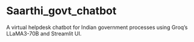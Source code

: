 # Saarthi_govt_chatbot
A virtual helpdesk chatbot for Indian government processes using Groq’s LLaMA3-70B and Streamlit UI.
